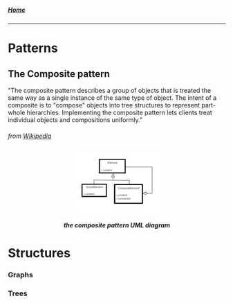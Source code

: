 ##### [Home](../README.md)
-----

# Patterns

## The Composite pattern
 "The composite pattern describes a group of objects that is treated the same way as a single instance of the same type of object. The intent of a composite is to "compose" objects into tree structures to represent part-whole hierarchies. Implementing the composite pattern lets clients treat individual objects and compositions uniformly."
 ###### from [Wikipedia](https://en.wikipedia.org/wiki/Composite_pattern)

<center>
<img src="CompositePattern.png" width="40%"  >

##### the composite pattern UML diagram
</center>
 

# Structures

### Graphs

### Trees